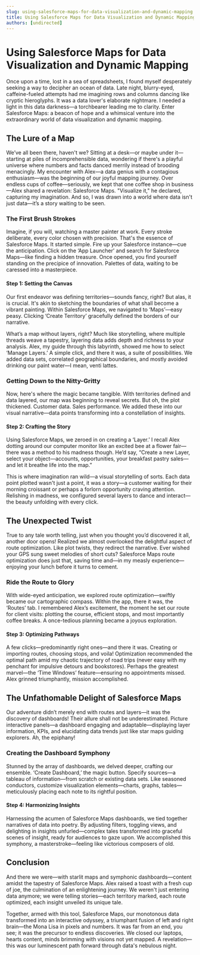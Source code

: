 ```yaml
---
slug: using-salesforce-maps-for-data-visualization-and-dynamic-mapping
title: Using Salesforce Maps for Data Visualization and Dynamic Mapping
authors: [undirected]
---
```



# Using Salesforce Maps for Data Visualization and Dynamic Mapping

Once upon a time, lost in a sea of spreadsheets, I found myself desperately seeking a way to decipher an ocean of data. Late night, blurry-eyed, caffeine-fueled attempts had me imagining rows and columns dancing like cryptic hieroglyphs. It was a data lover's elaborate nightmare. I needed a light in this data darkness—a torchbearer leading me to clarity. Enter Salesforce Maps: a beacon of hope and a whimsical venture into the extraordinary world of data visualization and dynamic mapping. 

## The Lure of a Map

We’ve all been there, haven't we? Sitting at a desk—or maybe under it—starting at piles of incomprehensible data, wondering if there's a playful universe where numbers and facts danced merrily instead of brooding menacingly. My encounter with Alex—a data genius with a contagious enthusiasm—was the beginning of our joyful mapping journey. Over endless cups of coffee—seriously, we kept that one coffee shop in business—Alex shared a revelation: Salesforce Maps. "Visualize it," he declared, capturing my imagination. And so, I was drawn into a world where data isn't just data—it’s a story waiting to be seen.

### The First Brush Strokes

Imagine, if you will, watching a master painter at work. Every stroke deliberate, every color chosen with precision. That's the essence of Salesforce Maps. It started simple. Fire up your Salesforce instance—cue the anticipation. Click on the ‘App Launcher’ and search for Salesforce Maps—like finding a hidden treasure. Once opened, you find yourself standing on the precipice of innovation. Palettes of data, waiting to be caressed into a masterpiece.

#### Step 1: Setting the Canvas

Our first endeavor was defining territories—sounds fancy, right? But alas, it is crucial. It's akin to sketching the boundaries of what shall become a vibrant painting. Within Salesforce Maps, we navigated to ‘Maps’—easy peasy. Clicking ‘Create Territory’ gracefully defined the borders of our narrative.

What’s a map without layers, right? Much like storytelling, where multiple threads weave a tapestry, layering data adds depth and richness to your analysis. Alex, my guide through this labyrinth, showed me how to select ‘Manage Layers.’ A simple click, and there it was, a suite of possibilities. We added data sets, correlated geographical boundaries, and mostly avoided drinking our paint water—I mean, venti lattes.

### Getting Down to the Nitty-Gritty

Now, here's where the magic became tangible. With territories defined and data layered, our map was beginning to reveal secrets. But oh, the plot thickened. Customer data. Sales performance. We added these into our visual narrative—data points transforming into a constellation of insights.

#### Step 2: Crafting the Story

Using Salesforce Maps, we zeroed in on creating a ‘Layer.’ I recall Alex dotting around our computer monitor like an excited bee at a flower fair—there was a method to his madness though. He’d say, “Create a new Layer, select your object—accounts, opportunities, your breakfast pastry sales—and let it breathe life into the map.”

This is where imagination ran wild—a visual storytelling of sorts. Each data point plotted wasn't just a point, it was a story—a customer waiting for their morning croissant or perhaps a forlorn opportunity craving attention. Relishing in madness, we configured several layers to dance and interact—the beauty unfolding with every click.

## The Unexpected Twist

True to any tale worth telling, just when you thought you’d discovered it all, another door opens! Realized we almost overlooked the delightful aspect of route optimization. Like plot twists, they redirect the narrative. Ever wished your GPS sung sweet melodies of short cuts? Salesforce Maps route optimization does just that, saving time and—in my measly experience—enjoying your lunch before it turns to cement.

### Ride the Route to Glory

With wide-eyed anticipation, we explored route optimization—swiftly became our cartographic compass. Within the app, there it was, the ‘Routes’ tab. I remembered Alex’s excitement, the moment he set our route for client visits: plotting the course, efficient stops, and most importantly coffee breaks. A once-tedious planning became a joyous exploration.

#### Step 3: Optimizing Pathways

A few clicks—predominantly right ones—and there it was. Creating or importing routes, choosing stops, and voila! Optimization recommended the optimal path amid my chaotic trajectory of road trips (never easy with my penchant for impulsive detours and bookstores). Perhaps the greatest marvel—the ‘Time Windows’ feature—ensuring no appointments missed. Alex grinned triumphantly, mission accomplished.

## The Unfathomable Delight of Salesforce Maps

Our adventure didn’t merely end with routes and layers—it was the discovery of dashboards! Their allure shall not be underestimated. Picture interactive panels—a dashboard engaging and adaptable—displaying layer information, KPIs, and elucidating data trends just like star maps guiding explorers. Ah, the epiphany!

### Creating the Dashboard Symphony

Stunned by the array of dashboards, we delved deeper, crafting our ensemble. ‘Create Dashboard,’ the magic button. Specify sources—a tableau of information—from scratch or existing data sets. Like seasoned conductors, customize visualization elements—charts, graphs, tables—meticulously placing each note to its rightful position.

#### Step 4: Harmonizing Insights

Harnessing the acumen of Salesforce Maps dashboards, we tied together narratives of data into poetry. By adjusting filters, toggling views, and delighting in insights unfurled—complex tales transformed into graceful scenes of insight, ready for audiences to gaze upon. We accomplished this symphony, a masterstroke—feeling like victorious composers of old.

## Conclusion

And there we were—with starlit maps and symphonic dashboards—content amidst the tapestry of Salesforce Maps. Alex raised a toast with a fresh cup of joe, the culmination of an enlightening journey. We weren't just entering data anymore; we were telling stories—each territory marked, each route optimized, each insight unveiled its unique tale.

Together, armed with this tool, Salesforce Maps, our monotonous data transformed into an interactive odyssey, a triumphant fusion of left and right brain—the Mona Lisa in pixels and numbers. It was far from an end, you see; it was the precursor to endless discoveries. We closed our laptops, hearts content, minds brimming with visions not yet mapped. A revelation—this was our luminescent path forward through data's nebulous night.